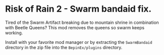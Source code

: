 # Risk of Rain 2 - Swarm bandaid fix.

Tired of the Swarm Artifact breaking due to mountain shrine in combination with Beetle Queens? This mod removes the queens so swarm keeps working.

Install with your favorite mod manager or by extracting the `SwarmBandaid` directory in the zip file into the `BepinEx/plugins` directory.
